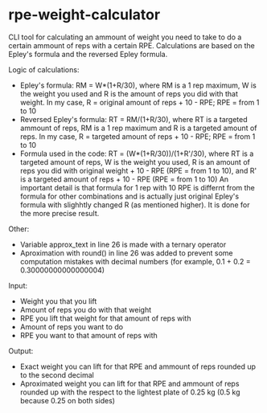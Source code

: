 # rpe-weight-calculator
CLI tool for calculating an ammount of weight you need to take to do a certain ammount of reps with a certain RPE. Calculations are based on the Epley's formula and the reversed Epley formula.

Logic of calculations:
  - Epley's formula: RM = W*(1+R/30), where RM is a 1 rep maximum, W is the weight you used and R is the amount of reps you did with that weight. In my case, R = original amount of reps + 10 - RPE; RPE = from 1 to 10
  - Reversed Epley's formula: RT = RM/(1+R/30), where RT is a targeted ammount of reps, RM is a 1 rep maximum and R is a targeted amount of reps. In my case, R = targeted amount of reps + 10 - RPE; RPE = from 1 to 10
  - Formula used in the code: RT = (W*(1+R/30))/(1+R'/30), where RT is a targeted amount of reps, W is the weight you used, R is an amount of reps you did with original weight + 10 - RPE (RPE = from 1 to 10), and R' is a targeted amount of reps + 10 - RPE (RPE = from 1 to 10)
  An important detail is that formula for 1 rep with 10 RPE is differnt from the formula for other combinations and is actually just original Epley's formula with slighhtly changed R (as mentioned higher). It is done for the more precise result.

Other:
  - Variable approx_text in line 26 is made with a ternary operator
  - Aproximation with round() in line 26 was added to prevent some computation mistakes with decimal numbers (for example, 0.1 + 0.2 = 0.30000000000000004)

Input:
  - Weight you that you lift
  - Amount of reps you do with that weight
  - RPE you lift that weight for that amount of reps with
  - Amount of reps you want to do
  - RPE you want to that amount of reps with

Output:
  - Exact weight you can lift for that RPE and ammount of reps rounded up to the second decimal
  - Aproximated weight you can lift for that RPE and ammount of reps rounded up with the respect to the lightest plate of 0.25 kg (0.5 kg because 0.25 on both sides)
